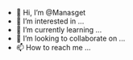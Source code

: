- 👋 Hi, I’m @Manasget
- 👀 I’m interested in ...
- 🌱 I’m currently learning ...
- 💞️ I’m looking to collaborate on ...
- 📫 How to reach me ...

<!---
Manasget/Manasget is a ✨ special ✨ repository because its `README.md` (this file) appears on your GitHub profile.
You can click the Preview link to take a look at your changes.
--->

